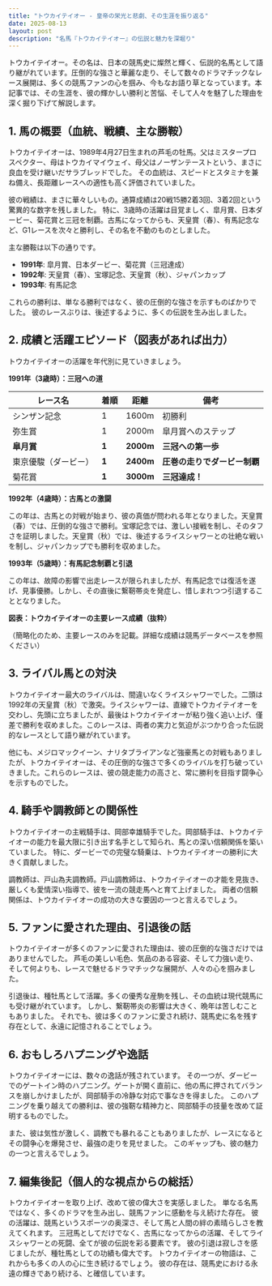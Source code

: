 ```yaml
---
title: "トウカイテイオー - 皇帝の栄光と悲劇、その生涯を振り返る"
date: 2025-08-13
layout: post
description: "名馬『トウカイテイオー』の伝説と魅力を深堀り"
---
```


トウカイテイオー。その名は、日本の競馬史に燦然と輝く、伝説的名馬として語り継がれています。圧倒的な強さと華麗な走り、そして数々のドラマチックなレース展開は、多くの競馬ファンの心を掴み、今もなお語り草となっています。本記事では、その生涯を、彼の輝かしい勝利と苦悩、そして人々を魅了した理由を深く掘り下げて解説します。


## 1. 馬の概要（血統、戦績、主な勝鞍）

トウカイテイオーは、1989年4月27日生まれの芦毛の牡馬。父はミスタープロスペクター、母はトウカイマイウェイ、母父はノーザンテーストという、まさに良血を受け継いだサラブレッドでした。  その血統は、スピードとスタミナを兼ね備え、長距離レースへの適性も高く評価されていました。

彼の戦績は、まさに華々しいもの。通算成績は20戦15勝2着3回、3着2回という驚異的な数字を残しました。  特に、3歳時の活躍は目覚ましく、皐月賞、日本ダービー、菊花賞と三冠を制覇。古馬になってからも、天皇賞（春）、有馬記念など、G1レースを次々と勝利し、その名を不動のものとしました。

主な勝鞍は以下の通りです。

* **1991年**: 皐月賞、日本ダービー、菊花賞（三冠達成）
* **1992年**: 天皇賞（春）、宝塚記念、天皇賞（秋）、ジャパンカップ
* **1993年**: 有馬記念

これらの勝利は、単なる勝利ではなく、彼の圧倒的な強さを示すものばかりでした。  彼のレースぶりは、後述するように、多くの伝説を生み出しました。


## 2. 成績と活躍エピソード（図表があれば出力）

トウカイテイオーの活躍を年代別に見ていきましょう。

**1991年（3歳時）：三冠への道**

| レース名        | 着順 | 距離 | 備考                               |
|-----------------|-------|-------|------------------------------------|
| シンザン記念     | 1     | 1600m | 初勝利                               |
| 弥生賞           | 1     | 2000m | 皐月賞へのステップ                  |
| **皐月賞**       | **1** | **2000m** | **三冠への第一歩**                 |
| 東京優駿（ダービー） | **1** | **2400m** | **圧巻の走りでダービー制覇**       |
| 菊花賞           | **1** | **3000m** | **三冠達成！**                     |

**1992年（4歳時）：古馬との激闘**

この年は、古馬との対戦が始まり、彼の真価が問われる年となりました。天皇賞（春）では、圧倒的な強さで勝利。宝塚記念では、激しい接戦を制し、そのタフさを証明しました。天皇賞（秋）では、後述するライスシャワーとの壮絶な戦いを制し、ジャパンカップでも勝利を収めました。


**1993年（5歳時）：有馬記念制覇と引退**

この年は、故障の影響で出走レースが限られましたが、有馬記念では復活を遂げ、見事優勝。しかし、その直後に繋靭帯炎を発症し、惜しまれつつ引退することとなりました。

**図表：トウカイテイオーの主要レース成績（抜粋）**

（簡略化のため、主要レースのみを記載。詳細な成績は競馬データベースを参照ください）


## 3. ライバル馬との対決

トウカイテイオー最大のライバルは、間違いなくライスシャワーでした。二頭は1992年の天皇賞（秋）で激突。ライスシャワーは、直線でトウカイテイオーを交わし、先頭に立ちましたが、最後はトウカイテイオーが粘り強く追い上げ、僅差で勝利を収めました。このレースは、両者の実力と気迫がぶつかり合った伝説的なレースとして語り継がれています。


他にも、メジロマックイーン、ナリタブライアンなど強豪馬との対戦もありましたが、トウカイテイオーは、その圧倒的な強さで多くのライバルを打ち破っていきました。これらのレースは、彼の競走能力の高さと、常に勝利を目指す闘争心を示すものでした。


## 4. 騎手や調教師との関係性

トウカイテイオーの主戦騎手は、岡部幸雄騎手でした。岡部騎手は、トウカイテイオーの能力を最大限に引き出す名手として知られ、馬との深い信頼関係を築いていました。  特に、ダービーでの完璧な騎乗は、トウカイテイオーの勝利に大きく貢献しました。


調教師は、戸山為夫調教師。戸山調教師は、トウカイテイオーの才能を見抜き、厳しくも愛情深い指導で、彼を一流の競走馬へと育て上げました。  両者の信頼関係は、トウカイテイオーの成功の大きな要因の一つと言えるでしょう。


## 5. ファンに愛された理由、引退後の話

トウカイテイオーが多くのファンに愛された理由は、彼の圧倒的な強さだけではありませんでした。  芦毛の美しい毛色、気品のある容姿、そして力強い走り、そして何よりも、レースで魅せるドラマチックな展開が、人々の心を掴みました。


引退後は、種牡馬として活躍。多くの優秀な産駒を残し、その血統は現代競馬にも受け継がれています。  しかし、繋靭帯炎の影響は大きく、晩年は苦しむこともありました。  それでも、彼は多くのファンに愛され続け、競馬史に名を残す存在として、永遠に記憶されることでしょう。


## 6. おもしろハプニングや逸話

トウカイテイオーには、数々の逸話が残されています。  その一つが、ダービーでのゲートイン時のハプニング。ゲートが開く直前に、他の馬に押されてバランスを崩しかけましたが、岡部騎手の冷静な対応で事なきを得ました。  このハプニングを乗り越えての勝利は、彼の強靭な精神力と、岡部騎手の技量を改めて証明するものでした。


また、彼は気性が激しく、調教でも暴れることもありましたが、レースになるとその闘争心を爆発させ、最強の走りを見せました。  このギャップも、彼の魅力の一つと言えるでしょう。


## 7. 編集後記（個人的な視点からの総括）

トウカイテイオーを取り上げ、改めて彼の偉大さを実感しました。  単なる名馬ではなく、多くのドラマを生み出し、競馬ファンに感動を与え続けた存在。  彼の活躍は、競馬というスポーツの奥深さ、そして馬と人間の絆の素晴らしさを教えてくれます。  三冠馬としてだけでなく、古馬になってからの活躍、そしてライスシャワーとの死闘、全てが彼の伝説を彩る要素です。  彼の引退は寂しさを感じましたが、種牡馬としての功績も偉大です。  トウカイテイオーの物語は、これからも多くの人の心に生き続けるでしょう。  彼の存在は、競馬史における永遠の輝きであり続ける、と確信しています。
